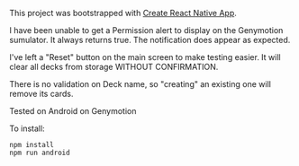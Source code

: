 This project was bootstrapped with [Create React Native App](https://github.com/react-community/create-react-native-app).

I have been unable to get a Permission alert to display on the Genymotion sumulator. It always returns true. The notification does appear as expected.

I've left a "Reset" button on the main screen to make testing easier. It will clear all decks from storage WITHOUT CONFIRMATION.

There is no validation on Deck name, so "creating" an existing one will remove its cards.

Tested on Android on Genymotion

To install:

	npm install
	npm run android

